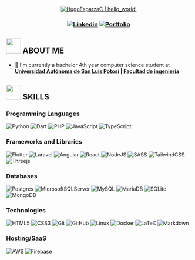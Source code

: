 <p align="center">
  <a href="https://github.com/HugoEsparzaC"><img src="https://readme-typing-svg.herokuapp.com?font=SF+Mono&size=50&duration=2311&pause=700&color=51f30b&center=true&vCenter=true&width=800&height=100&lines=%F0%9F%91%8B+Hello+World!+;I'm+Software+Engineer" alt="HugoEsparzaC | hello_world!" /></a>
</p> 

<h3 align="center">
  <a target="_blank" href="http://www.linkedin.com/in/hugoesparzac/"><img alt="Linkedin" title="LinkedIn" src="https://img.shields.io/badge/linkedin-%230077B5.svg?style=for-the-badge&logo=linkedin&logoColor=white"/></a>
  <a target="_blank" href="http://www.hugoesparzac.com/"><img alt="Portfolio" title="Portfolio" src="https://img.shields.io/badge/Portfolio-%23000000.svg?style=for-the-badge&logo=firefox&logoColor=#FF7139"/></a>
  <!---
  <a target="_blank" href="https://www.youtube.com/@programacion_inteligente"><img alt="Youtube" title="Youtube" src="https://img.shields.io/badge/-YouTube-red?style=for-the-badge&logo=youtube&logoColor=white"/></a>
  <a target="_blank" href="https://codeforces.com/profile/Hugo_Esparza"><img alt="Codeforces" title="Codeforces" src="https://img.shields.io/badge/Codeforces-445f9d?style=for-the-badge&logo=Codeforces&logoColor=white"/></a>
  <a target="_blank" href="https://dev.to/hugoesparzac"><img alt="Dev.to" title="Dev.to" src="https://img.shields.io/badge/dev.to-0A0A0A?style=for-the-badge&logo=dev.to&logoColor=white"/></a>
  --->
</h3>  

### <h2> <img src="https://raw.githubusercontent.com/nixin72/nixin72/master/wave.gif" width="40px" height="40px"></img> ABOUT ME </h2>
- :school: I'm currently a bachelor 4th year computer science student at **[Universidad Autónoma de San Luis Potosí](https://www.uaslp.mx/) | [Facultad de ingeniería](https://www.ingenieria.uaslp.mx/)**

### <h2> <img src="https://media2.giphy.com/media/QssGEmpkyEOhBCb7e1/giphy.gif?cid=ecf05e47a0n3gi1bfqntqmob8g9aid1oyj2wr3ds3mg700bl&rid=giphy.gif" width="40px" height="40px"> SKILLS </h2>  

#### <h3>Programming Languages</h3>

![Python](https://img.shields.io/badge/python-3670A0?style=for-the-badge&logo=python&logoColor=ffdd54)
![Dart](https://img.shields.io/badge/dart-%230175C2.svg?style=for-the-badge&logo=dart&logoColor=white)
![PHP](https://img.shields.io/badge/php-%23777BB4.svg?style=for-the-badge&logo=php&logoColor=white)
![JavaScript](https://img.shields.io/badge/javascript-%23323330.svg?style=for-the-badge&logo=javascript&logoColor=%23F7DF1E)
![TypeScript](https://img.shields.io/badge/typescript-%23007ACC.svg?style=for-the-badge&logo=typescript&logoColor=white)

#### <h3>Frameworks and Libraries</h3>

![Flutter](https://img.shields.io/badge/Flutter-%2302569B.svg?style=for-the-badge&logo=Flutter&logoColor=white)
![Laravel](https://img.shields.io/badge/laravel-%23FF2D20.svg?style=for-the-badge&logo=laravel&logoColor=white)
![Angular](https://img.shields.io/badge/angular-%23DD0031.svg?style=for-the-badge&logo=angular&logoColor=white)
![React](https://img.shields.io/badge/react-%2320232a.svg?style=for-the-badge&logo=react&logoColor=%2361DAFB)
![NodeJS](https://img.shields.io/badge/node.js-6DA55F?style=for-the-badge&logo=node.js&logoColor=white)
![SASS](https://img.shields.io/badge/SASS-hotpink.svg?style=for-the-badge&logo=SASS&logoColor=white)
![TailwindCSS](https://img.shields.io/badge/tailwindcss-%2338B2AC.svg?style=for-the-badge&logo=tailwind-css&logoColor=white)
![Threejs](https://img.shields.io/badge/threejs-black?style=for-the-badge&logo=three.js&logoColor=white)

#### <h3>Databases</h3>

![Postgres](https://img.shields.io/badge/postgres-%23316192.svg?style=for-the-badge&logo=postgresql&logoColor=white)
![MicrosoftSQLServer](https://img.shields.io/badge/Microsoft%20SQL%20Server-CC2927?style=for-the-badge&logo=microsoft%20sql%20server&logoColor=white)
![MySQL](https://img.shields.io/badge/mysql-4479A1.svg?style=for-the-badge&logo=mysql&logoColor=white)
![MariaDB](https://img.shields.io/badge/MariaDB-003545?style=for-the-badge&logo=mariadb&logoColor=white)
![SQLite](https://img.shields.io/badge/sqlite-%2307405e.svg?style=for-the-badge&logo=sqlite&logoColor=white)
![MongoDB](https://img.shields.io/badge/MongoDB-%234ea94b.svg?style=for-the-badge&logo=mongodb&logoColor=white)

#### <h3>Technologies</h3>

![HTML5](https://img.shields.io/badge/html5-%23E34F26.svg?style=for-the-badge&logo=html5&logoColor=white)
![CSS3](https://img.shields.io/badge/css3-%231572B6.svg?style=for-the-badge&logo=css3&logoColor=white)
![Git](https://img.shields.io/badge/git-%23F05033.svg?style=for-the-badge&logo=git&logoColor=white)
![GitHub](https://img.shields.io/badge/github-%23121011.svg?style=for-the-badge&logo=github&logoColor=white)
![Linux](https://img.shields.io/badge/Linux-FCC624?style=for-the-badge&logo=linux&logoColor=black)
![Docker](https://img.shields.io/badge/docker-%230db7ed.svg?style=for-the-badge&logo=docker&logoColor=white)
![LaTeX](https://img.shields.io/badge/latex-%23008080.svg?style=for-the-badge&logo=latex&logoColor=white)
![Markdown](https://img.shields.io/badge/markdown-%23000000.svg?style=for-the-badge&logo=markdown&logoColor=white)

### <h3>Hosting/SaaS</h3>

![AWS](https://img.shields.io/badge/AWS-%23FF9900.svg?style=for-the-badge&logo=amazon-aws&logoColor=white)
![Firebase](https://img.shields.io/badge/firebase-%23039BE5.svg?style=for-the-badge&logo=firebase)

<!---
### <h2> <img src="https://media0.giphy.com/media/cNZqrH5IzOG0xrlWks/giphy.gif?cid=ecf05e47map255q427en9uprqc1sb0unjq5k4fnqg5pmhhs4&rid=giphy.gif&ct=s" width="40px" height="40px"> My GitHub Analytics </h2> 
<div align="center">
  <a href="https://github.com/HugoEsparzaC">
    <img height="150em" src="https://github-readme-stats-jc5o5s31f-hugoesparzac.vercel.app/api/?username=HugoEsparzaC&cache_seconds=7200&layout=compact&title_color=51f30b&text_color=54bc26&bg_color=263238&border_radius=8" />
    <img height="150em" src="https://github-readme-stats-jc5o5s31f-hugoesparzac.vercel.app/api/top-langs/?username=HugoEsparzaC&langs_count=8&layout=compact&hide=javascript,css,html,makefile&title_color=51f30b&text_color=51f30b&bg_color=263238&border_radius=8" />
    <img height="280em" src="https://github-readme-activity-graph.cyclic.app/graph?username=HugoEsparzaC&theme=merko&radius=16" />
  </a>
</div>
-->
